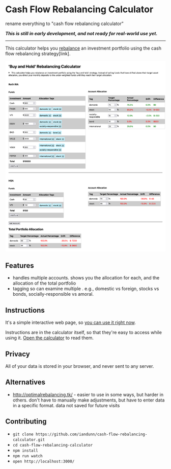 # Cash Flow Rebalancing Calculator

rename everything to "cash flow rebalancing calculator"

**_This is still in early development, and not ready for real-world use yet._**

----

This calculator helps you [rebalance](https://www.bogleheads.org/wiki/Rebalancing) an investment portfolio using the cash flow rebalancing strategy[link].

<!--
https://canadiancouchpotato.com/2014/06/23/rebalancing-with-cash-flows/ 

https://investor.vanguard.com/investing/portfolio-management/rebalance is also good, link to both?
https://investornews.vanguard/rebalancing/
-->

[![Screenshot of interface](.github/screenshot.png?raw=true)](.github/screenshot.png?raw=true)

## Features

* handles multiple accounts. shows you the allocation for each, and the allocation of the total portfolio
* tagging so can examine multiple . e.g., domestic vs foreign, stocks vs bonds, socially-responsible vs amoral.

## Instructions

It's a simple interactive web page, so [you can use it right now](https://iandunn.github.io/cash-flow-rebalancing-calculator/).

Instructions are in the calculator itself, so that they're easy to access while using it. [Open the calculator](https://iandunn.github.io/cash-flow-rebalancing-calculator/) to read them.

## Privacy

All of your data is stored in your browser, and never sent to any server.

## Alternatives

* http://optimalrebalancing.tk/ - easier to use in some ways, but harder in others. don't have to manually make adjustments, but have to enter data in a specific format. data not saved for future visits

## Contributing

* `git clone https://github.com/iandunn/cash-flow-rebalancing-calculator.git`
* `cd cash-flow-rebalancing-calculator`
* `npm install`
* `npm run watch`
* `open http://localhost:3000/`
